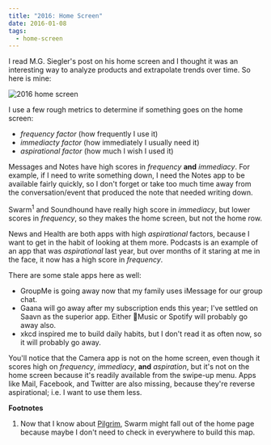 ```yaml
---
title: "2016: Home Screen"
date: 2016-01-08
tags:
  - home-screen
---
```


I read M.G. Siegler's post on his home screen and I thought it was
an interesting way to analyze products and extrapolate trends over time.
So here is mine:

![2016 home screen](/images/2016-home-screen.jpg)

I use a few rough metrics to determine if something goes on the home screen:

- _frequency factor_ (how frequently I use it)
- _immediacty factor_ (how immediately I usually need it)
- _aspirational factor_ (how much I wish I used it)

Messages and Notes have high scores in _frequency_ **and** _immediacy_.
For example, if I need to write something down, I need the Notes app to be
available fairly quickly, so I don't forget or take too much time away from
the conversation/event that produced the note that needed writing down.

Swarm<sup>1</sup> and Soundhound have really high score in _immediacy_, but
lower scores in _frequency_, so they makes the home screen,
but not the home row.

News and Health are both apps with high _aspirational_ factors, because I want to
get in the habit of looking at them more. Podcasts is an example of an app
that was _aspirational_ last year, but over months of it staring at me in the
face, it now has a high score in _frequency_.

There are some stale apps here as well:

- GroupMe is going away now that my family uses iMessage for our group chat.
- Gaana will go away after my subscription ends this year; I've settled
  on Saavn as the superior app. Either Music or Spotify will probably go away also.
- xkcd inspired me to build daily habits, but I don't read it as often now, so
  it will probably go away.

You'll notice that the Camera app is not on the home screen, even though it scores
high on _frequency_, _immediacy_, **and** _aspiration_, but it's not on
the home screen because it's readily available from the swipe-up menu. Apps like
Mail, Facebook, and Twitter are also missing, because they're reverse aspirational;
i.e. I want to use them less.

**Footnotes**

1. Now that I know about [Pilgrim][1], Swarm might fall out of the home page
   because maybe I don't need to check in everywhere to build this map.

[1]: http://www.techinsider.io/inside-foursquares-pilgrim-technology-2015-12
